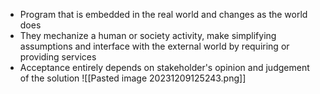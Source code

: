 - Program that is embedded in the real world and changes as the world does
- They mechanize a human or society activity, make simplifying assumptions and interface with the external world by requiring or providing services
- Acceptance entirely depends on stakeholder's opinion and judgement of the solution
![[Pasted image 20231209125243.png]]
